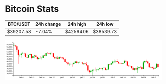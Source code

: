 # Bitcoin Stats

BTC/USDT|24h change|24h high|24h low|
|---|---|---|---|
|$39207.58|-7.04%|$42594.06|$38539.73|

<img src="./chart.svg">
